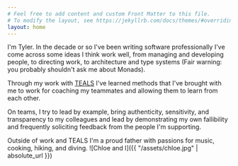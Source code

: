 ```yaml
---
# Feel free to add content and custom Front Matter to this file.
# To modify the layout, see https://jekyllrb.com/docs/themes/#overriding-theme-defaults
layout: home
---
```

I'm Tyler. In the decade or so I've been writing software professionally
I've come across some ideas I think work well, from managing and developing
people, to directing work, to architecture and type systems (Fair warning:
  you probably shouldn't ask me about Monads).

Through my work with [TEALS](https://tealsk12.org) I've learned methods that
I've brought with me to work for coaching my teammates and allowing them
to learn from each other.

On teams, I try to lead by example, bring authenticity, sensitivity, and
transparency to my colleagues and lead by demonstrating my own fallibility and
frequently soliciting feedback from the people I'm supporting.

Outside of work and TEALS I'm a proud father with passions for music, cooking,
hiking, and diving.
![Chloe and I]({{ "/assets/chloe.jpg" | absolute_url }})
